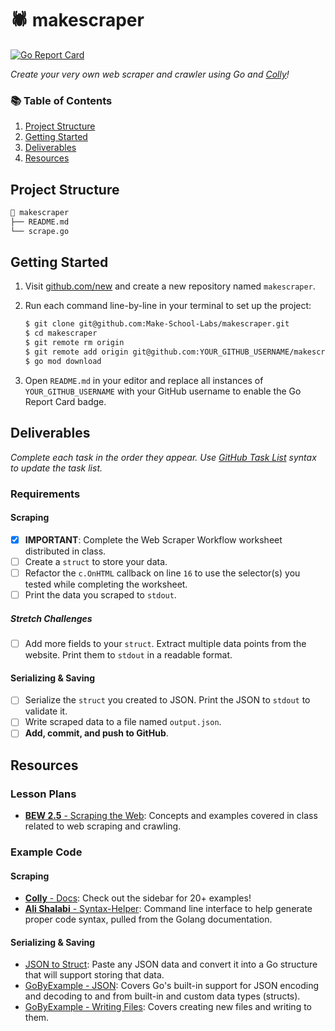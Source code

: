 # 🕷 makescraper

[![Go Report Card](https://goreportcard.com/badge/github.com/YOUR_GITHUB_USERNAME/makescraper)](https://goreportcard.com/report/github.com/YOUR_GITHUB_USERNAME/makescraper)

_Create your very own web scraper and crawler using Go and [Colly](https://go-colly.org)!_

### 📚 Table of Contents

1. [Project Structure](#project-structure)
2. [Getting Started](#getting-started)
3. [Deliverables](#deliverables)
4. [Resources](#resources)

## Project Structure

```bash
📂 makescraper
├── README.md
└── scrape.go
```

## Getting Started

1. Visit [github.com/new](https://github.com/new) and create a new repository named `makescraper`.
2. Run each command line-by-line in your terminal to set up the project:

    ```bash
    $ git clone git@github.com:Make-School-Labs/makescraper.git
    $ cd makescraper
    $ git remote rm origin
    $ git remote add origin git@github.com:YOUR_GITHUB_USERNAME/makescraper.git
    $ go mod download
    ```

3. Open `README.md` in your editor and replace all instances of `YOUR_GITHUB_USERNAME` with your GitHub username to enable the Go Report Card badge.

## Deliverables

_Complete each task in the order they appear. Use [GitHub Task List](https://help.github.com/en/github/managing-your-work-on-github/about-task-lists) syntax to update the task list._

### Requirements

#### Scraping

- [x] **IMPORTANT**: Complete the Web Scraper Workflow worksheet distributed in class.
- [ ] Create a `struct` to store your data.
- [ ] Refactor the `c.OnHTML` callback on line `16` to use the selector(s) you tested while completing the worksheet.
- [ ] Print the data you scraped to `stdout`.

##### Stretch Challenges

- [ ] Add more fields to your `struct`. Extract multiple data points from the website. Print them to `stdout` in a readable format.

#### Serializing & Saving

- [ ] Serialize the `struct` you created to JSON. Print the JSON to `stdout` to validate it.
- [ ] Write scraped data to a file named `output.json`.
- [ ] **Add, commit, and push to GitHub**.

## Resources

### Lesson Plans

- [**BEW 2.5** - Scraping the Web](https://make-school-courses.github.io/BEW-2.5-Strongly-Typed-Languages/#/Lessons/WebScraping.md): Concepts and examples covered in class related to web scraping and crawling.

### Example Code

#### Scraping

- [**Colly** - Docs](http://go-colly.org/docs/): Check out the sidebar for 20+ examples!
- [**Ali Shalabi** - Syntax-Helper](https://github.com/alishalabi/syntax-helper): Command line interface to help generate proper code syntax, pulled from the Golang documentation.

#### Serializing & Saving

- [JSON to Struct](https://mholt.github.io/json-to-go/): Paste any JSON data and convert it into a Go structure that will support storing that data.
- [GoByExample - JSON](https://gobyexample.com/json): Covers Go's built-in support for JSON encoding and decoding to and from built-in and custom data types (structs).
- [GoByExample - Writing Files](https://gobyexample.com/writing-files): Covers creating new files and writing to them.
